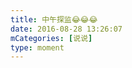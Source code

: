 ```yaml
---
title: 中午探监😂😂😂
date: 2016-08-28 13:26:07
mCategories: [说说]
type: moment
---
```


<div id="pics-20160828132607"></div>

<script>
var data = [
    {"link": "2016-08-28_000000.jpeg", "type": "shuoshuo"},
    {"link": "2016-08-28_000001.jpeg", "type": "shuoshuo"},
    {"link": "2016-08-28_000002.jpeg", "type": "shuoshuo"}
];
picsRender(data, "pics-20160828132607");
</script>
